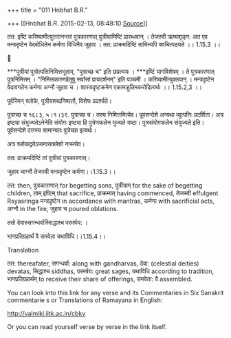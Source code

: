 +++
title = "011 Hnbhat B.R."

+++
[[Hnbhat B.R.	2015-02-13, 08:48:10 [Source](https://groups.google.com/g/samskrita/c/xRspP3dyyro)]]



तत: इष्टिं करिष्यामीत्युत्तरानन्तरं पुत्रकारणात् पुत्रीयामिष्टिं प्रारब्धवान् । तेजस्वी ऋष्यशृङ्ग: अत एव मन्त्रदृष्टेन वेदबोधितेन कर्मणा विधिनैव जुहाव । तत: प्राक्रमदिष्टिं तामित्यपि क्वचित्पठ्यते ।। 1.15.3 ।।  

  



***पुत्रीयां पुत्रोत्पत्तिनिमित्तभूताम्, "पुत्राच्छ च" इति छप्रत्ययः ।
***इष्टिं यागविशेषम् । ते पुत्रकारणात् पुत्रनिमित्तम् । "निमित्तकारणहेतुषु सर्वासां प्रायदर्शनम्" इति पञ्चमी । करिष्यामीत्युक्तवान् । मन्त्रदृष्टेन वेदावगतेन कर्मणा अग्नौ जुहाव च । शास्त्रदृष्टक्रमेण एकामाहुतिमकरोदित्यर्थः ।। 1.15.2,3 ।।

  

पूर्वस्मिन् श्लोके, पुत्रीयशब्दनिष्पत्तौ, विशेषः प्रदर्श्यते।

पुत्राच्छ च १६८३, ५।१।३९. पुत्राच्छ च। तस्य निमित्तमित्येव। पूवसन्देशे अन्यथा व्युत्पत्तिः प्रदर्शिता। अत्र इष्ट्या संयुज्यतेऽनेनेति संयोगः इष्टया हि पुत्रेणफलेन युज्यते यष्टा। पुत्रसंयोगफलेन संयुज्यते इति। पूर्वसन्देशे दत्तस्य सामान्यतः पुत्रेच्छा इत्यर्थः।  

  

अत्र श्लोकद्वयेऽप्यन्वयक्लेशो नास्त्येव।

  

तत: प्राक्रमदिष्टिं तां पुत्रीयां पुत्रकारणात्।

  

जुहाव चाग्नौ तेजस्वी मन्त्रदृष्टेन कर्मणा।।1.15.3।।

  

तत: then, पुत्रकाराणात् for begetting sons, पुत्रीयाम् for the sake of begetting children, ताम् इष्टिम् that sacrifice, प्राक्रम्यत् having commenced, तेजस्वी effulgent Rsyasringa मन्त्रदृष्टेन in accordance with mantras, कर्मणा with sacrificial acts, अग्नौ in the fire, जुहाव च poured oblations.

  

ततो देवास्सगन्धर्वास्सिद्धाश्च परमर्षय: ।

  

भागप्रतिग्रहार्थं वै समवेता यथाविधि।।1.15.4।।

  

  

Translation

  

तत: thereafater, सगन्धर्वा: along with gandharvas, देवा: (celestial deities) devatas, सिद्धाश्च siddhas, परमर्षय: great sages, यथाविधि according to tradition, भागप्रतिग्रहार्थम् to receive their share of offerings, समवेता: वै assembled.

  

You can look into this link for any verse and its Commentaries in Six Sanskrit commentarie s or Translations of Ramayana in English:

  

<http://valmiki.iitk.ac.in/cbkv>  

  

Or you can read yourself verse by verse in the link itself.

  

  

